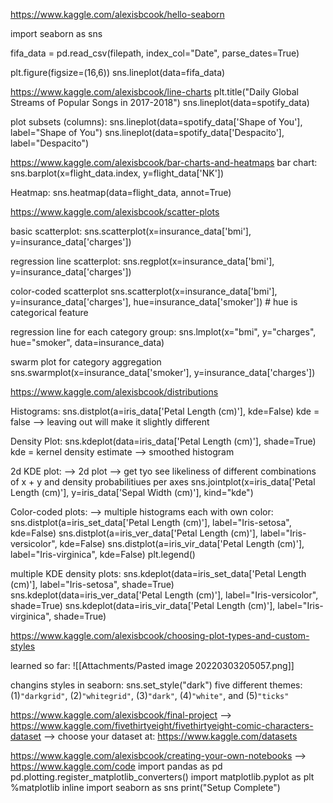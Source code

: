 https://www.kaggle.com/alexisbcook/hello-seaborn

import seaborn as sns

fifa_data = pd.read_csv(filepath, 
		index_col="Date", 
		parse_dates=True)


plt.figure(figsize=(16,6))
sns.lineplot(data=fifa_data)

https://www.kaggle.com/alexisbcook/line-charts
plt.title("Daily Global Streams of Popular Songs in 2017-2018")
sns.lineplot(data=spotify_data)

plot subsets (columns): 
sns.lineplot(data=spotify_data['Shape of You'], label="Shape of You")
sns.lineplot(data=spotify_data['Despacito'], label="Despacito")


https://www.kaggle.com/alexisbcook/bar-charts-and-heatmaps
bar chart:
sns.barplot(x=flight_data.index, y=flight_data['NK'])

Heatmap:
sns.heatmap(data=flight_data, annot=True)

https://www.kaggle.com/alexisbcook/scatter-plots

basic scatterplot:
sns.scatterplot(x=insurance_data['bmi'], y=insurance_data['charges'])

regression line scatterplot:
sns.regplot(x=insurance_data['bmi'], y=insurance_data['charges'])

color-coded scatterplot
sns.scatterplot(x=insurance_data['bmi'], y=insurance_data['charges'], hue=insurance_data['smoker']) # hue is categorical feature

regression line for each category group:
sns.lmplot(x="bmi", y="charges", hue="smoker", data=insurance_data)

swarm plot for category aggregation
sns.swarmplot(x=insurance_data['smoker'],
              y=insurance_data['charges'])       

https://www.kaggle.com/alexisbcook/distributions

Histograms:
sns.distplot(a=iris_data['Petal Length (cm)'], kde=False)
kde = false --> leaving out will make it slightly different

Density Plot:
sns.kdeplot(data=iris_data['Petal Length (cm)'], shade=True)
kde = kernel density estimate --> smoothed histogram

2d KDE plot:
--> 2d plot --> get tyo see likeliness of different combinations of x + y and density probabilitiues per axes
sns.jointplot(x=iris_data['Petal Length (cm)'], y=iris_data['Sepal Width (cm)'], kind="kde")

Color-coded plots: --> multiple histograms each with own color:
sns.distplot(a=iris_set_data['Petal Length (cm)'], label="Iris-setosa", kde=False)
sns.distplot(a=iris_ver_data['Petal Length (cm)'], label="Iris-versicolor", kde=False)
sns.distplot(a=iris_vir_data['Petal Length (cm)'], label="Iris-virginica", kde=False)
plt.legend()

multiple KDE density plots:
sns.kdeplot(data=iris_set_data['Petal Length (cm)'], label="Iris-setosa", shade=True)
sns.kdeplot(data=iris_ver_data['Petal Length (cm)'], label="Iris-versicolor", shade=True)
sns.kdeplot(data=iris_vir_data['Petal Length (cm)'], label="Iris-virginica", shade=True)

https://www.kaggle.com/alexisbcook/choosing-plot-types-and-custom-styles

learned so far:
	![[Attachments/Pasted image 20220303205057.png]]

changins styles in seaborn:
sns.set_style("dark")
five different themes: (1)`"darkgrid"`, (2)`"whitegrid"`, (3)`"dark"`, (4)`"white"`, and (5)`"ticks"`

https://www.kaggle.com/alexisbcook/final-project
--> https://www.kaggle.com/fivethirtyeight/fivethirtyeight-comic-characters-dataset
--> choose your dataset at: https://www.kaggle.com/datasets


https://www.kaggle.com/alexisbcook/creating-your-own-notebooks
--> https://www.kaggle.com/code
import pandas as pd
pd.plotting.register_matplotlib_converters()
import matplotlib.pyplot as plt
%matplotlib inline
import seaborn as sns
print("Setup Complete")

